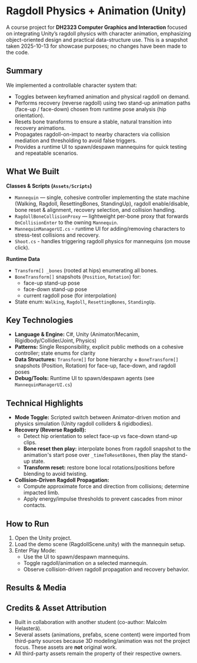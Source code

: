 # Ragdoll Physics + Animation (Unity)

A course project for **DH2323 Computer Graphics and Interaction** focused on integrating Unity’s ragdoll physics with character animation, emphasizing object-oriented design and practical data-structure use. This is a snapshot taken 2025-10-13 for showcase purposes; no changes have been made to the code.

## Summary
We implemented a controllable character system that:
- Toggles between keyframed animation and physical ragdoll on demand.
- Performs recovery (reverse ragdoll) using two stand-up animation paths (face-up / face-down) chosen from runtime pose analysis (hip orientation).
- Resets bone transforms to ensure a stable, natural transition into recovery animations.
- Propagates ragdoll-on-impact to nearby characters via collision mediation and thresholding to avoid false triggers.
- Provides a runtime UI to spawn/despawn mannequins for quick testing and repeatable scenarios.

## What We Built
**Classes & Scripts (`Assets/Scripts`)**
- `Mannequin` — single, cohesive controller implementing the state machine (Walking, Ragdoll, ResettingBones, StandingUp), ragdoll enable/disable, bone reset & alignment, recovery selection, and collision handling.
- `RagdollBoneCollisionProxy` — lightweight per-bone proxy that forwards `OnCollisionEnter` to the owning `Mannequin`.
- `MannequinManagerUI.cs` - runtime UI for adding/removing characters to stress-test collisions and recovery.
- `Shoot.cs` - handles triggering ragdoll physics for mannequins (on mouse click).

**Runtime Data**
- `Transform[] _bones` (rooted at hips) enumerating all bones.
- `BoneTransform[]` snapshots (`Position`, `Rotation`) for:
  - face-up stand-up pose
  - face-down stand-up pose
  - current ragdoll pose (for interpolation)
- State enum: `Walking`, `Ragdoll`, `ResettingBones`, `StandingUp`.

## Key Technologies
- **Language & Engine:** C#, Unity (Animator/Mecanim, Rigidbody/Collider/Joint, Physics)
- **Patterns:** Single Responsibility, explicit public methods on a cohesive controller; state enums for clarity
- **Data Structures:** `Transform[]` for bone hierarchy + `BoneTransform[]` snapshots (Position, Rotation) for face-up, face-down, and ragdoll poses
- **Debug/Tools:** Runtime UI to spawn/despawn agents (see `MannequinManagerUI.cs`)

## Technical Highlights
- **Mode Toggle:** Scripted switch between Animator-driven motion and physics simulation (Unity ragdoll colliders & rigidbodies).
- **Recovery (Reverse Ragdoll):**
  - Detect hip orientation to select face-up vs face-down stand-up clips.
  - **Bone reset then play:** interpolate bones from ragdoll snapshot to the animation's start pose over       `_timeToResetBones`, then play the stand-up state.
  - **Transform reset:** restore bone local rotations/positions before blending to avoid twisting.
- **Collision-Driven Ragdoll Propagation:**
  - Compute approximate force and direction from collisions; determine impacted limb.
  - Apply energy/impulse thresholds to prevent cascades from minor contacts.

## How to Run
1. Open the Unity project.
2. Load the demo scene (RagdollScene.unity) with the mannequin setup.
3. Enter Play Mode:
   - Use the UI to spawn/despawn mannequins.
   - Toggle ragdoll/animation on a selected mannequin.
   - Observe collision-driven ragdoll propagation and recovery behavior.

## Results & Media

## Credits & Asset Attribution
- Built in collaboration with another student (co-author: Malcolm Helasterä).
- Several assets (animations, prefabs, scene content) were imported from third-party sources because 3D modeling/animation was not the project focus. These assets are **not** original work.
- All third-party assets remain the property of their respective owners.
